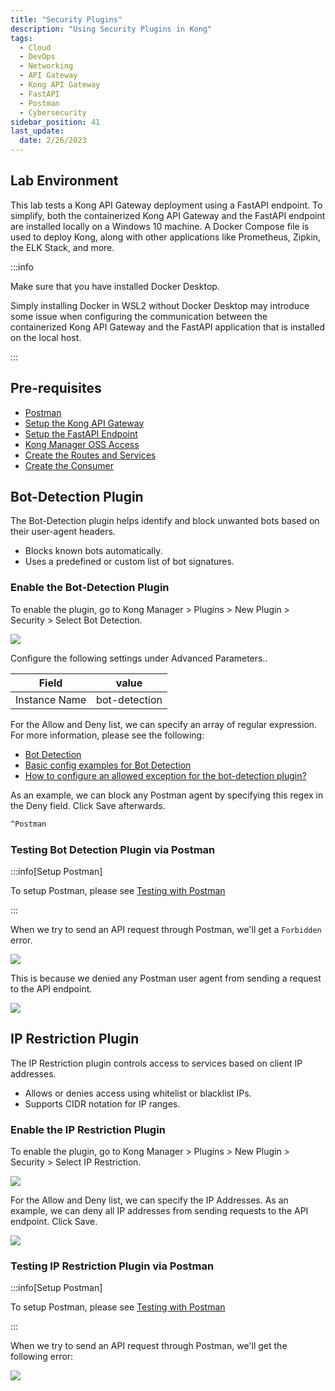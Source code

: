 ```yaml
---
title: "Security Plugins"
description: "Using Security Plugins in Kong"
tags: 
  - Cloud
  - DevOps
  - Networking 
  - API Gateway
  - Kong API Gateway
  - FastAPI 
  - Postman
  - Cybersecurity
sidebar_position: 41
last_update:
  date: 2/26/2023
---
```


## Lab Environment

This lab tests a Kong API Gateway deployment using a FastAPI endpoint. To simplify, both the containerized Kong API Gateway and the FastAPI endpoint are installed locally on a Windows 10 machine. A Docker Compose file is used to deploy Kong, along with other applications like Prometheus, Zipkin, the ELK Stack, and more.

:::info 

Make sure that you have installed Docker Desktop. 

Simply installing Docker in WSL2 without Docker Desktop may introduce some issue when configuring the communication between the containerized Kong API Gateway and the FastAPI application that is installed on the local host.

:::

## Pre-requisites 

- [Postman](https://www.postman.com/downloads/)
- [Setup the Kong API Gateway](/docs/021-Software-Engineering/081-Kong-API-Gateway/015-Containerized-Kong-and-Other-Apps.md)
- [Setup the FastAPI Endpoint](/docs/021-Software-Engineering/081-Kong-API-Gateway/016-Testing-wth-an-FastAPI-Endpoint.md#setup-the-api-endpoint)
- [Kong Manager OSS Access](/docs/021-Software-Engineering/081-Kong-API-Gateway/015-Containerized-Kong-and-Other-Apps.md)
- [Create the Routes and Services](/docs/021-Software-Engineering/081-Kong-API-Gateway/016-Testing-wth-an-FastAPI-Endpoint.md)
- [Create the Consumer](/docs/021-Software-Engineering/081-Kong-API-Gateway/017-Consumers-Plugins-Upstreams.md#create-the-kong-consumer)


## Bot-Detection Plugin

The Bot-Detection plugin helps identify and block unwanted bots based on their user-agent headers.  

- Blocks known bots automatically.  
- Uses a predefined or custom list of bot signatures.  

### Enable the Bot-Detection Plugin

To enable the plugin, go to Kong Manager > Plugins > New Plugin > Security > Select Bot Detection.

![](/img/docs/12042024-kong-gw-security-plugin-bot-detection.png)

Configure the following settings under Advanced Parameters.. 

| Field                           | value               |
|---------------------------------|---------------------|
| Instance Name                   | bot-detection       |

For the Allow and Deny list, we can specify an array of regular expression. For more information, please see the following:

- [Bot Detection](https://docs.konghq.com/hub/kong-inc/bot-detection/)
- [Basic config examples for Bot Detection](https://docs.konghq.com/hub/kong-inc/bot-detection/how-to/basic-example/)
- [How to configure an allowed exception for the bot-detection plugin?](https://github.com/Kong/kong/discussions/7745)

As an example, we can block any Postman agent by specifying this regex in the Deny field. Click Save afterwards.

```bash
^Postman 
```

### Testing Bot Detection Plugin via Postman 

:::info[Setup Postman]

To setup Postman, please see [Testing with Postman](/docs/021-Software-Engineering/081-Kong-API-Gateway/016-Testing-wth-an-FastAPI-Endpoint.md#testing-with-postman)

:::


When we try to send an API request through Postman, we'll get a `Forbidden` error.

![](/img/docs/12042024-kong-gw-security-plugin-bot-detection-working-in-postman-2.png)

This is because we denied any Postman user agent from sending a request to the API endpoint.

![](/img/docs/12042024-kong-gw-security-plugin-bot-detection-blocked-postman-agent.png)



## IP Restriction Plugin

The IP Restriction plugin controls access to services based on client IP addresses.  

- Allows or denies access using whitelist or blacklist IPs.  
- Supports CIDR notation for IP ranges.  

### Enable the IP Restriction Plugin

To enable the plugin, go to Kong Manager > Plugins > New Plugin > Security > Select IP Restriction.

![](/img/docs/12042024-kong-gw-security-plugin-bot-detection.png)

For the Allow and Deny list, we can specify the IP Addresses. As an example, we can deny all IP addresses from sending requests to the API endpoint. Click Save.

![](/img/docs/12042024-kong-gw-security-plugin-ip-restriction-deny-all.png)


### Testing IP Restriction Plugin via Postman 

:::info[Setup Postman]

To setup Postman, please see [Testing with Postman](/docs/021-Software-Engineering/081-Kong-API-Gateway/016-Testing-wth-an-FastAPI-Endpoint.md#testing-with-postman)

:::


When we try to send an API request through Postman, we'll get the following error:

![](/img/docs/12042024-kong-gw-security-plugin-ip-restriction-deny-all-working-in-postman.png)
